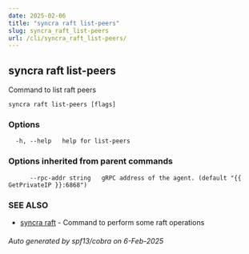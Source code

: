 ```yaml
---
date: 2025-02-06
title: "syncra raft list-peers"
slug: syncra_raft_list-peers
url: /cli/syncra_raft_list-peers/
---
```

## syncra raft list-peers

Command to list raft peers

```
syncra raft list-peers [flags]
```

### Options

```
  -h, --help   help for list-peers
```

### Options inherited from parent commands

```
      --rpc-addr string   gRPC address of the agent. (default "{{ GetPrivateIP }}:6868")
```

### SEE ALSO

* [syncra raft](/cli/syncra_raft/)	 - Command to perform some raft operations

###### Auto generated by spf13/cobra on 6-Feb-2025
